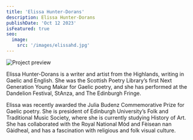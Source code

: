 ```yaml
---
title: 'Elissa Hunter-Dorans'
description: Elissa Hunter-Dorans
publishDate: 'Oct 12 2023'
isFeatured: true
seo:
  image:
    src: '/images/elissahd.jpg'
---
```


![Project preview](/images/elissahd.jpg)

Elissa Hunter-Dorans is a writer and artist from the Highlands, writing in Gaelic and English. She was the Scottish Poetry Library’s first Next Generation Young Makar for Gaelic poetry, and she has performed at the Dandelion Festival, StAnza, and The Edinburgh Fringe.

Elissa was recently awarded the Julia Budenz Commemorative Prize for Gaelic poetry. She is president of Edinburgh University’s Folk and Traditional Music Society, where she is currently studying History of Art. She has collaborated with the Royal National Mòd and Fèisean nan Gàidheal, and has a fascination with religious and folk visual culture.
